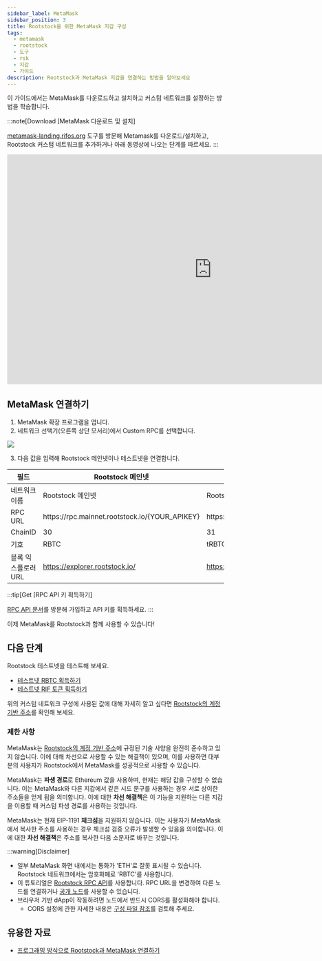 ```yaml
---
sidebar_label: MetaMask
sidebar_position: 3
title: Rootstock을 위한 MetaMask 지갑 구성
tags:
  - metamask
  - rootstock
  - 도구
  - rsk
  - 지갑
  - 가이드
description: Rootstock과 MetaMask 지갑을 연결하는 방법을 알아보세요
---
```


이 가이드에서는 MetaMask를 다운로드하고 설치하고 커스텀 네트워크를 설정하는 방법을 학습합니다.

:::note[Download [MetaMask 다운로드 및 설치]

[metamask-landing.rifos.org](https://metamask-landing.rifos.org/) 도구를 방문해 Metamask를 다운로드/설치하고, Rootstock 커스텀 네트워크를 추가하거나 아래 동영상에 나오는 단계를 따르세요.
:::

<div class="video-container">
  <iframe width="949" height="534" src="https://youtube.com/embed/VyPewQoWhn0" frameborder="0" allow="accelerometer; autoplay; encrypted-media; gyroscope; picture-in-picture" allowfullscreen></iframe>
</div>

## MetaMask 연결하기

1. MetaMask 확장 프로그램을 엽니다.
2. 네트워크 선택기(오른쪽 상단 모서리)에서 Custom RPC를 선택합니다.

  <div styles="text-align: center">
    <img class="metamask-screenshot" src="/img/tools/metamask/metamask.png" />
  </div>

3. 다음 값을 입력해 Rootstock 메인넷이나 테스트넷을 연결합니다.

<table class="table">
  <thead>
    <tr>
      <th scope="col">필드</th>
      <th scope="col">Rootstock 메인넷</th>
      <th scope="col">Rootstock 테스트넷</th>
    </tr>
  </thead>
  <tbody>
    <tr>
      <td>네트워크 이름</td>
      <td>Rootstock 메인넷</td>
      <td>Rootstock 테스트넷</td>
    </tr>
    <tr>
      <td>RPC URL</td>
      <td>https://rpc.mainnet.rootstock.io/{YOUR_APIKEY}</td>
      <td>https://rpc.testnet.rootstock.io/{YOUR_APIKEY}</td>
    </tr>
    <tr>
      <td>ChainID</td>
      <td>30</td>
      <td>31</td>
    </tr>
    <tr>
      <td>기호</td>
      <td>RBTC</td>
      <td>tRBTC</td>
    </tr>
    <tr>
      <td>블록 익스플로러 URL</td>
      <td><a href="https://explorer.rootstock.io/" target="_blank">https://explorer.rootstock.io/</a></td>
      <td><a href="https://explorer.testnet.rootstock.io/" target="_blank">https://explorer.testnet.rootstock.io/</a></td>
    </tr>
  </tbody>
</table>

:::tip[Get [RPC API 키 획득하기]

[RPC API 문서](/developers/rpc-api/)를 방문해 가입하고 API 키를 획득하세요.
:::

이제 MetaMask를 Rootstock과 함께 사용할 수 있습니다!

## 다음 단계

Rootstock 테스트넷을 테스트해 보세요.

- [테스트넷 RBTC 획득하기](https://faucet.rootstock.io)
- [테스트넷 RIF 토큰 획득하기](https://faucet.rifos.org)

위의 커스텀 네트워크 구성에
사용된 값에 대해 자세히 알고 싶다면
[Rootstock의 계정 기반 주소](/concepts/account-based-addresses/)를 확인해 보세요.

### 제한 사항

MetaMask는 [Rootstock의 계정 기반 주소](/concepts/account-based-addresses/)에 규정된
기술 사양을 완전히 준수하고 있지 않습니다.
이에 대해 차선으로 사용할 수 있는 해결책이 있으며,
이를 사용하면 대부분의 사용자가 Rootstock에서 MetaMask를 성공적으로 사용할 수 있습니다.

MetaMask는 **파생 경로**로 Ethereum 값을 사용하며,
현재는 해당 값을 구성할 수 없습니다.
이는 MetaMask와 다른 지갑에서 같은 시드 문구를 사용하는 경우
서로 상이한 주소들을 얻게 됨을 의미합니다.
이에 대한 **차선 해결책**은 이 기능을 지원하는 다른 지갑을 이용할 때
커스텀 파생 경로를 사용하는 것입니다.

MetaMask는 현재 EIP-1191 **체크섬**을 지원하지 않습니다.
이는 사용자가 MetaMask에서 복사한 주소를 사용하는 경우
체크섬 검증 오류가 발생할 수 있음을 의미합니다.
이에 대한 **차선 해결책**은 주소를 복사한 다음 소문자로 바꾸는 것입니다.

:::warning\[Disclaimer]

- 일부 MetaMask 화면 내에서는 통화가 'ETH'로 잘못 표시될 수 있습니다.
  Rootstock 네트워크에서는 암호화폐로 'RBTC'를 사용합니다.
- 이 튜토리얼은 [Rootstock RPC API](/developers/rpc-api/)를 사용합니다.
  RPC URL을 변경하여 다른 노드를 연결하거나 [공개 노드](/node-operators/public-nodes/)를 사용할 수 있습니다.
- 브라우저 기반 dApp이 작동하려면 노드에서 반드시 CORS를 활성화해야 합니다.
  - CORS 설정에 관한 자세한 내용은 [구성 파일 참조](/node-operators/setup/configuration/)를 검토해 주세요.

## 유용한 자료

- [프로그래밍 방식으로 Rootstock과 MetaMask 연결하기](/resources/tutorials/rootstock-metamask/)
